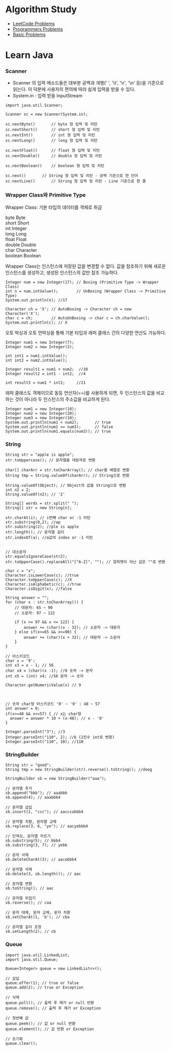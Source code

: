 # Algorithm Study 


- <a href = "https://github.com/syworld/Algorithm/tree/main/src/leetCode">LeetCode Problems</a>
- <a href = "https://github.com/syworld/Algorithm/tree/main/src/programmers">Programmers Problems</a>
- <a href = "https://github.com/syworld/Algorithm/tree/main/src/basic">Basic Problems</a>

# Learn Java

### Scanner
- Scanner 의 입력 메소드들은 대부분 공백과 개행(' ', '\t', '\r', '\n' 등)을 기준으로 읽는다. 이 덕분에 사용자의 편의에 따라 쉽게 입력을 받을 수 있다.
- System.in : 입력 받을 InputStream
```
import java.util.Scanner;

Scanner sc = new Scanner(System.in);

sc.nextByte()		// byte 형 입력 및 리턴
sc.nextShort()		// short 형 입력 및 리턴
sc.nextInt()		// int 형 입력 및 리턴
sc.nextLong()		// long 형 입력 및 리턴
 
sc.nextFloat()		// float 형 입력 및 리턴
sc.nextDouble()		// double 형 입력 및 리턴
 
sc.nextBoolean()	// boolean 형 입력 및 리턴
 
sc.next()		// String 형 입력 및 리턴 - 공백 기준으로 한 단어
sc.nextLine()		// String 형 입력 및 리턴 - Line 기준으로 한 줄
```


### Wrapper Class와 Primitive Type
Wrapper Class: 기본 타입의 데이터를 객체로 취급

byte	        Byte   
short	        Short  
int	            Integer  
long	        Long   
float	        Float  
double	        Double   
char	        Character   
boolean	        Boolean   

Wrapper Class는 인스턴스에 저장된 값을 변경할 수 없다. 값을 참조하기 위해 새로운 인스턴스를 생성하고, 생성된 인스턴스의 값만 참조 가능하다.

```
Integer num = new Integer(17); // Boxing (Primitive Type -> Wrapper Class)
int n = num.intValue();        // UnBoxing (Wrapper Class -> Primitive Type)
System.out.println(n); //17
 
Character ch = 'X'; // AutoBoxing -> Character ch = new Character('X'); 
char c = ch;        // AutoUnBoxing -> char c = ch.charValue();
System.out.println(c); // X
```

오토 박싱과 오토 언박싱을 통해 기본 타입과 래퍼 클래스 간의 다양한 연산도 가능하다.
```
Integer num1 = new Integer(7); 
Integer num2 = new Integer(3); 

int int1 = num1.intValue();    
int int2 = num2.intValue(); 
   
Integer result1 = num1 + num2;  //10
Integer result2 = int1 - int2;  //4

int result3 = num1 * int2;     //21
```

래퍼 클래스도 객체이므로 동등 연산자(==)를 사용하게 되면, 두 인스턴스의 값을 비교하는 것이 아니라 두 인스턴스의 주소값을 비교하게 된다. 
```
Integer num1 = new Integer(10);
Integer num2 = new Integer(20);
Integer num3 = new Integer(10);
System.out.println(num1 < num2);       // true
System.out.println(num1 == num3);      // false
System.out.println(num1.equals(num3)); // true
```


### String
```
String str = "apple is apple";
str.toUppercase(); // 문자열을 대문자로 변환

char[] charArr = str.toCharArray(); // char횽 배열로 변환 
String tmp = String.valueOf(charArr); // String으로 변환 

String.valueOf(Object); // Object의 값을 String으로 변환 
int n2 = 2;
String.valueOf(n2); // '2'

String[] words = str.split(" ");
String[] str = new String[n];

str.charAt(i); // i번째 char or -1 리턴 
str.substring(0,2); //ap
str.substring(2); //ple is apple
str.length(); // 문자열 길이 
str.indexOf(a); //a값의 index or -1 리턴 


// 대소문자 
str.equalsIgnoreCase(str2);
str.toUpperCase().replaceAll("[^A-Z]", ""); // 알파벳이 아닌 값은 ""로 변환

char c = "x";
Character.isLowerCase(c); //true 
Character.toUpperCase(c); //X
Character.isAlphabetic(c); //true
Character.isDigit(x); //false

String answer = "";
for (char x : str.toCharArray()) {
    // 대문자: 65 ~ 90
    // 소문자: 97 ~ 122

    if (x >= 97 && x <= 122) {
        answer += (char)(x - 32); // 소문자 -> 대문자
    } else if(x>=65 && x<=90) {
        answer += (char)(x + 32); // 대문자 -> 소문자 
    }
}

// 아스키코드 
char x = '9';
int x3 = x - 1; // 56
char x4 = (char)(x -1); //8 숫자 -> 문자
int x5 = (int) x4; //56 문자 -> 숫자 

Character.getNumericValue(x) // 9 



// 숫자 char형 아스키코드 '0' ~ '9' : 48 ~ 57
int answer = 0;
if(x>=48 && x<=57) { // x는 char형 
  answer = answer * 10 + (x-48); // x - '0' 
}

Integer.parseInt("3"); //3
Integer.parseInt("110", 2); //6 (2진수 int로 변환) 
Integer.parseInt("110", 10); //110
```

### StringBuilder
```
String str = "good";
String tmp = new StringBuilder(str).reverse().toString(); //doog 

StringBuilder sb = new StringBuilder("aaa");

// 문자열 추가
sb.append("bbb"); // aaabbb
sb.append(4); // aaabbb4

// 문자열 삽입
sb.insert(2, "ccc"); // aacccabbb4

// 문자열 치환, 문자열 교체
sb.replace(3, 6, "ye"); // aacyebbb4

// 인덱싱, 문자열 자르기
sb.substring(5); // bbb4
sb.substring(3, 7); // yebb

// 문자 삭제
sb.deleteCharAt(3); // aacebbb4

// 문자열 삭제
sb.delete(3, sb.length()); // aac

// 문자열 변환
sb.toString(); // aac

// 문자열 뒤집기
sb.reverse(); // caa

// 문자 대체, 문자 교체, 문자 치환
sb.setCharAt(1, 'b'); // cba

// 문자열 길이 조정
sb.setLength(2); // cb
```



### Queue

```
import java.util.LinkedList; 
import java.util.Queue; 

Queue<Integer> queue = new LinkedList<>(); 

// 삽입 
queue.offer(1); // true or false
queue.add(2); // true or Exception

// 삭제 
queue.poll(); // 출력 후 제거 or null 반환 
queue.remove(); // 출력 후 제거 or Exception

// 첫번째 값 
queue.peek(); // 값 or null 반환
queue.element(); // 값 반환 or Exception

// 초기화
queue.clear();
```



